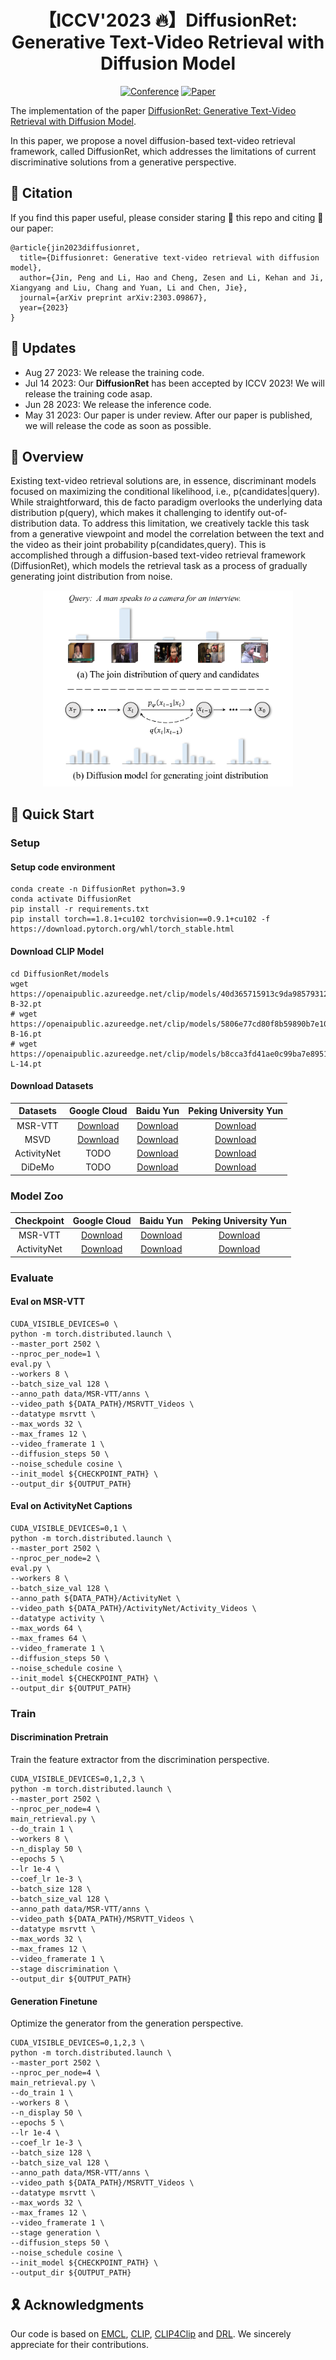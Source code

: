 <div align="center">
  
# 【ICCV'2023 🔥】DiffusionRet: Generative Text-Video Retrieval with Diffusion Model
[![Conference](http://img.shields.io/badge/ICCV-2023-FFD93D.svg)](https://iccv2023.thecvf.com/)
[![Paper](http://img.shields.io/badge/Paper-arxiv.2303.09867-FF6B6B.svg)](https://arxiv.org/abs/2303.09867)
</div>

The implementation of the paper [DiffusionRet: Generative Text-Video Retrieval with Diffusion Model](https://arxiv.org/abs/2303.09867).

In this paper, we propose a novel diffusion-based text-video retrieval framework, called DiffusionRet, which addresses the limitations of current discriminative solutions
from a generative perspective.

## 📌 Citation
If you find this paper useful, please consider staring 🌟 this repo and citing 📑 our paper:
```
@article{jin2023diffusionret,
  title={Diffusionret: Generative text-video retrieval with diffusion model},
  author={Jin, Peng and Li, Hao and Cheng, Zesen and Li, Kehan and Ji, Xiangyang and Liu, Chang and Yuan, Li and Chen, Jie},
  journal={arXiv preprint arXiv:2303.09867},
  year={2023}
}
```

## 📣 Updates
* Aug 27 2023: We release the training code.
* Jul 14 2023: Our **DiffusionRet** has been accepted by ICCV 2023! We will release the training code asap. 
* Jun 28 2023: We release the inference code.
* May 31 2023: Our paper is under review. After our paper is published, we will release the code as soon as possible.

## 📕 Overview
Existing text-video retrieval solutions are, in essence, discriminant models focused on maximizing the conditional likelihood, i.e., p(candidates|query). While straightforward, this de facto paradigm overlooks the underlying data distribution p(query), which makes it challenging to identify out-of-distribution data. To address this limitation, we creatively tackle this task from a generative viewpoint and model the correlation between the text and the video as their joint probability p(candidates,query). This is accomplished through a diffusion-based text-video retrieval framework (DiffusionRet), which models the retrieval task as a process of gradually generating joint distribution from noise.

<div align="center">
<img src="pictures/fig.png" width="400px">
</div>

## 🚀 Quick Start
### Setup

#### Setup code environment
```shell
conda create -n DiffusionRet python=3.9
conda activate DiffusionRet
pip install -r requirements.txt
pip install torch==1.8.1+cu102 torchvision==0.9.1+cu102 -f https://download.pytorch.org/whl/torch_stable.html
```

#### Download CLIP Model
```shell
cd DiffusionRet/models
wget https://openaipublic.azureedge.net/clip/models/40d365715913c9da98579312b702a82c18be219cc2a73407c4526f58eba950af/ViT-B-32.pt
# wget https://openaipublic.azureedge.net/clip/models/5806e77cd80f8b59890b7e101eabd078d9fb84e6937f9e85e4ecb61988df416f/ViT-B-16.pt
# wget https://openaipublic.azureedge.net/clip/models/b8cca3fd41ae0c99ba7e8951adf17d267cdb84cd88be6f7c2e0eca1737a03836/ViT-L-14.pt
```

#### Download Datasets
<div align=center>

|Datasets|Google Cloud|Baidu Yun|Peking University Yun|
|:--------:|:--------------:|:-----------:|:-----------:|
| MSR-VTT | [Download](https://drive.google.com/drive/folders/1LYVUCPRxpKMRjCSfB_Gz-ugQa88FqDu_?usp=sharing) | [Download](https://pan.baidu.com/s/1Gdf6ivybZkpua5z1HsCWRA?pwd=enav) | [Download](https://disk.pku.edu.cn:443/link/BE39AF93BE1882FF987BAC900202B266) |
| MSVD | [Download](https://drive.google.com/drive/folders/18EXLWvCCQMRBd7-n6uznBUHdP4uC6Q15?usp=sharing) | [Download](https://pan.baidu.com/s/1hApFdxgV3TV2TCcnM_yBiA?pwd=kbfi) | [Download](https://disk.pku.edu.cn:443/link/CC02BD15907BFFF63E5AAE4BF353A202) |
| ActivityNet | TODO | [Download](https://pan.baidu.com/s/1tI441VGvN3In7pcvss0grg?pwd=2ddy) | [Download](https://disk.pku.edu.cn:443/link/83351ABDAEA4A17A5A139B799BB524AC) |
| DiDeMo | TODO | [Download](https://pan.baidu.com/s/1Tsy9nb1hWzeXaZ4xr7qoTg?pwd=c842) | [Download](https://disk.pku.edu.cn:443/link/BBF9F5990FC4D7FD5EA9777C32901E62) |

</div>

### Model Zoo
<div align=center>

|Checkpoint|Google Cloud|Baidu Yun|Peking University Yun|
|:--------:|:--------------:|:-----------:|:-----------:|
| MSR-VTT | [Download](https://drive.google.com/file/d/16eTeXS9EZnBWP8EcO00Jxi6ZwsIUUHW_/view?usp=sharing) | [Download](https://pan.baidu.com/s/1JVxwh5SxnE0rGcAe9dCP_g?pwd=3xzi) | [Download](https://disk.pku.edu.cn:443/link/989708CFB90C80B93F7297A5260F5582) |
| ActivityNet | [Download](https://drive.google.com/file/d/1KcajRwDJMNxSWrlgLGHJ4nFtwgv0UWdc/view?usp=drive_link) | [Download](https://pan.baidu.com/s/1Nn-jUCJcydXhB01CNRvsfg?pwd=qsbd) | [Download](https://disk.pku.edu.cn:443/link/0E4384D13EA6E1693EF400FC27053033) |

</div>

### Evaluate
#### Eval on MSR-VTT
```shell
CUDA_VISIBLE_DEVICES=0 \
python -m torch.distributed.launch \
--master_port 2502 \
--nproc_per_node=1 \
eval.py \
--workers 8 \
--batch_size_val 128 \
--anno_path data/MSR-VTT/anns \
--video_path ${DATA_PATH}/MSRVTT_Videos \
--datatype msrvtt \
--max_words 32 \
--max_frames 12 \
--video_framerate 1 \
--diffusion_steps 50 \
--noise_schedule cosine \
--init_model ${CHECKPOINT_PATH} \
--output_dir ${OUTPUT_PATH}
```

#### Eval on ActivityNet Captions
```shell
CUDA_VISIBLE_DEVICES=0,1 \
python -m torch.distributed.launch \
--master_port 2502 \
--nproc_per_node=2 \
eval.py \
--workers 8 \
--batch_size_val 128 \
--anno_path ${DATA_PATH}/ActivityNet \
--video_path ${DATA_PATH}/ActivityNet/Activity_Videos \
--datatype activity \
--max_words 64 \
--max_frames 64 \
--video_framerate 1 \
--diffusion_steps 50 \
--noise_schedule cosine \
--init_model ${CHECKPOINT_PATH} \
--output_dir ${OUTPUT_PATH}
```

### Train
#### Discrimination Pretrain 
Train the feature extractor from the discrimination perspective.

```shell
CUDA_VISIBLE_DEVICES=0,1,2,3 \
python -m torch.distributed.launch \
--master_port 2502 \
--nproc_per_node=4 \
main_retrieval.py \
--do_train 1 \
--workers 8 \
--n_display 50 \
--epochs 5 \
--lr 1e-4 \
--coef_lr 1e-3 \
--batch_size 128 \
--batch_size_val 128 \
--anno_path data/MSR-VTT/anns \
--video_path ${DATA_PATH}/MSRVTT_Videos \
--datatype msrvtt \
--max_words 32 \
--max_frames 12 \
--video_framerate 1 \
--stage discrimination \
--output_dir ${OUTPUT_PATH}
```

#### Generation Finetune
Optimize the generator from the generation perspective.

```shell
CUDA_VISIBLE_DEVICES=0,1,2,3 \
python -m torch.distributed.launch \
--master_port 2502 \
--nproc_per_node=4 \
main_retrieval.py \
--do_train 1 \
--workers 8 \
--n_display 50 \
--epochs 5 \
--lr 1e-4 \
--coef_lr 1e-3 \
--batch_size 128 \
--batch_size_val 128 \
--anno_path data/MSR-VTT/anns \
--video_path ${DATA_PATH}/MSRVTT_Videos \
--datatype msrvtt \
--max_words 32 \
--max_frames 12 \
--video_framerate 1 \
--stage generation \
--diffusion_steps 50 \
--noise_schedule cosine \
--init_model ${CHECKPOINT_PATH} \
--output_dir ${OUTPUT_PATH}
```


## 🎗️ Acknowledgments
Our code is based on [EMCL](https://github.com/jpthu17/EMCL), [CLIP](https://github.com/openai/CLIP), [CLIP4Clip](https://github.com/ArrowLuo/CLIP4Clip/) and [DRL](https://github.com/foolwood/DRL). We sincerely appreciate for their contributions.

